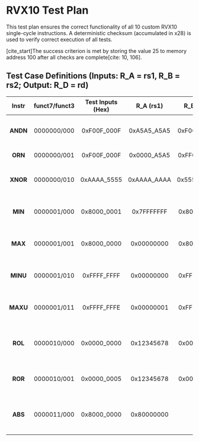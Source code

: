 # RVX10 Test Plan

This test plan ensures the correct functionality of all 10 custom RVX10 single-cycle instructions. A deterministic checksum (accumulated in x28) is used to verify correct execution of all tests.

[cite_start]The success criterion is met by storing the value 25 to memory address 100 after all checks are complete[cite: 10, 106].

## Test Case Definitions (Inputs: R_A = rs1, R_B = rs2; Output: R_D = rd)

| Instr | funct7/funct3 | Test Inputs (Hex) | R_A (rs1) | R_B (rs2) | Expected R_D (rd) (Hex) | Property Tested |
| :---: | :---: | :---: | :---: | :---: | :---: | :--- |
| **ANDN** | 0000000/000 | 0xF00F_000F | 0xA5A5_A5A5 | 0xF00F_000F | 0x0000_A5A5 | [cite_start]Bitwise AND-NOT: $rd = rs1\ \&\ \sim rs2$[cite: 25]. |
| **ORN** | 0000000/001 | 0xF00F_000F | 0x0000_A5A5 | 0xFF00_FFFF | 0xFF00_A5A5 | [cite_start]Bitwise OR-NOT: $rd = rs1\ |\ \sim rs2$[cite: 25]. |
| **XNOR** | 0000000/010 | 0xAAAA_5555 | 0xAAAA_AAAA | 0x5555_5555 | 0x0000_0000 | [cite_start]Bitwise XNOR: $rd = \sim(rs1\ \oplus\ rs2)$[cite: 25]. |
| **MIN** | 0000001/000 | 0x8000_0001 | 0x7FFFFFFF | 0x80000001 | 0x8000_0001 | [cite_start]Signed minimum comparison[cite: 25]. |
| **MAX** | 0000001/001 | 0x8000_0000 | 0x00000000 | 0x80000000 | 0x0000_0000 | [cite_start]Signed maximum comparison[cite: 25]. |
| **MINU** | 0000001/010 | 0xFFFF_FFFF | 0x00000000 | 0xFFFF_FFFF | 0x0000_0000 | [cite_start]Unsigned minimum comparison[cite: 25]. |
| **MAXU** | 0000001/011 | 0xFFFF_FFFE | 0x00000001 | 0xFFFF_FFFE | 0xFFFF_FFFE | [cite_start]Unsigned maximum comparison[cite: 25]. |
| **ROL** | 0000010/000 | 0x0000_0000 | 0x12345678 | 0x00000000 | 0x12345678 | [cite_start]Rotate by zero: $\text{ROL}$ with $s=0$ returns $rs1$ unchanged[cite: 29, 103]. |
| **ROR** | 0000010/001 | 0x0000_0005 | 0x12345678 | 0x00000005 | 0x78123456 | [cite_start]Rotate Right by 5 bits: $s=rs2[4:0]=5$[cite: 25]. |
| **ABS** | 0000011/000 | 0x8000_0000 | 0x80000000 | x0 | 0x8000_0000 | [cite_start]ABS overflow: ABS(INT_MIN) = 0x80000000[cite: 30, 104]. |
